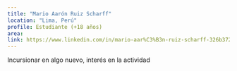 ```yaml
---
title: "Mario Aarón Ruiz Scharff"
location: "Lima, Perú"
profile: Estudiante (+18 años)
area: 
link: https://www.linkedin.com/in/mario-aar%C3%B3n-ruiz-scharff-326b37217/
---
```


Incursionar en algo nuevo, interés en la actividad